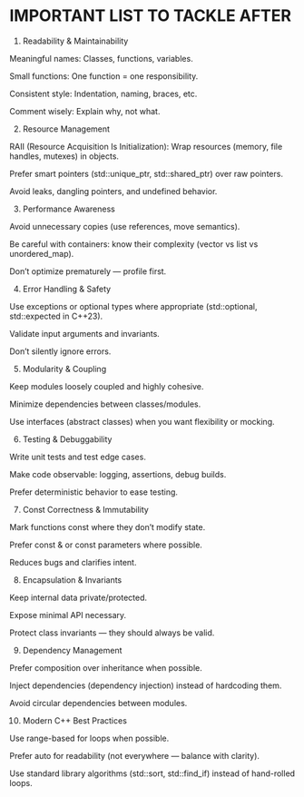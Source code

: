 # IMPORTANT LIST TO TACKLE AFTER

1. Readability & Maintainability

Meaningful names: Classes, functions, variables.

Small functions: One function = one responsibility.

Consistent style: Indentation, naming, braces, etc.

Comment wisely: Explain why, not what.

2. Resource Management

RAII (Resource Acquisition Is Initialization): Wrap resources (memory, file handles, mutexes) in objects.

Prefer smart pointers (std::unique_ptr, std::shared_ptr) over raw pointers.

Avoid leaks, dangling pointers, and undefined behavior.

3. Performance Awareness

Avoid unnecessary copies (use references, move semantics).

Be careful with containers: know their complexity (vector vs list vs unordered_map).

Don’t optimize prematurely — profile first.

4. Error Handling & Safety

Use exceptions or optional types where appropriate (std::optional, std::expected in C++23).

Validate input arguments and invariants.

Don’t silently ignore errors.

5. Modularity & Coupling

Keep modules loosely coupled and highly cohesive.

Minimize dependencies between classes/modules.

Use interfaces (abstract classes) when you want flexibility or mocking.

6. Testing & Debuggability

Write unit tests and test edge cases.

Make code observable: logging, assertions, debug builds.

Prefer deterministic behavior to ease testing.

7. Const Correctness & Immutability

Mark functions const where they don’t modify state.

Prefer const & or const parameters where possible.

Reduces bugs and clarifies intent.

8. Encapsulation & Invariants

Keep internal data private/protected.

Expose minimal API necessary.

Protect class invariants — they should always be valid.

9. Dependency Management

Prefer composition over inheritance when possible.

Inject dependencies (dependency injection) instead of hardcoding them.

Avoid circular dependencies between modules.

10. Modern C++ Best Practices

Use range-based for loops when possible.

Prefer auto for readability (not everywhere — balance with clarity).

Use standard library algorithms (std::sort, std::find_if) instead of hand-rolled loops.